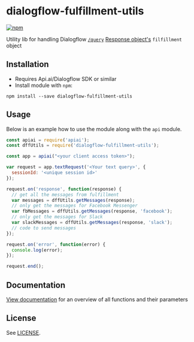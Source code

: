 
# dialogflow-fulfillment-utils
[![npm](https://img.shields.io/npm/v/dialogflow-fulfillment-utils.svg)](https://www.npmjs.com/package/dialogflow-fulfillment-utils)

Utility lib for handling Dialogflow [`/query`](https://dialogflow.com/docs/reference/agent/query#get_and_post_responses) [Response object's](https://dialogflow.com/docs/reference/agent/query#get_and_post_responses) `filfillment` object

## Installation

* Requires Api.ai/Dialogflow SDK or similar
* Install module with `npm`:
```shell
npm install --save dialogflow-fulfillment-utils
```

## Usage
Below is an example how to use the module along with the `api` module.

```javascript
const apiai = require('apiai');
const dffUtils = require('dialogflow-fulfillment-utils');

const app = apiai("<your client access token>");

var request = app.textRequest('<Your text query>', {
  sessionId: '<unique session id>'
});

request.on('response', function(response) {
  // get all the messages from fulfillment
  var messages = dffUtils.getMessages(response);
  // only get the messages for Facebook Messenger
  var fbMessages = dffUtils.getMessages(response, 'facebook');
  // only get the messages for Slack
  var slackMessages = dffUtils.getMessages(response, 'slack');
  // code to send messages
});

request.on('error', function(error) {
  console.log(error);
});

request.end();
```

## Documentation
[View documentation](docs/README.md) for an overview of all functions and their parameters

## License
See [LICENSE](LICENSE).
